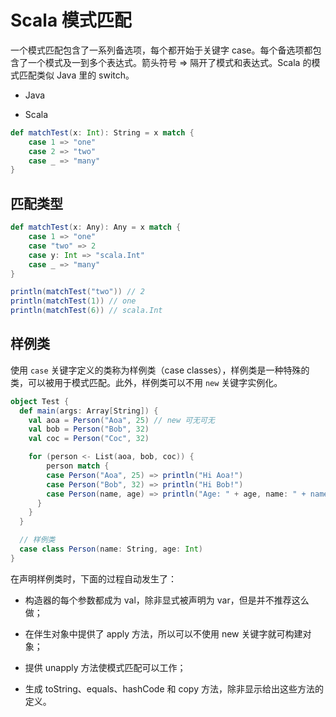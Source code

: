 # Scala 模式匹配

一个模式匹配包含了一系列备选项，每个都开始于关键字 case。每个备选项都包含了一个模式及一到多个表达式。箭头符号 => 隔开了模式和表达式。Scala 的模式匹配类似 Java 里的 switch。

* Java

* Scala

```scala
def matchTest(x: Int): String = x match {
	case 1 => "one"
	case 2 => "two"
	case _ => "many"
}
```

## 匹配类型

```scala
def matchTest(x: Any): Any = x match {
	case 1 => "one"
	case "two" => 2
	case y: Int => "scala.Int"
	case _ => "many"
}

println(matchTest("two")) // 2
println(matchTest(1)) // one
println(matchTest(6)) // scala.Int
```

## 样例类

使用 `case` 关键字定义的类称为样例类（case classes），样例类是一种特殊的类，可以被用于模式匹配。此外，样例类可以不用 `new` 关键字实例化。

```scala
object Test {
  def main(args: Array[String]) {
    val aoa = Person("Aoa", 25) // new 可无可无
    val bob = Person("Bob", 32)
   	val coc = Person("Coc", 32)

    for (person <- List(aoa, bob, coc)) {
    	person match {
        case Person("Aoa", 25) => println("Hi Aoa!")
        case Person("Bob", 32) => println("Hi Bob!")
        case Person(name, age) => println("Age: " + age, name: " + name)
      }
    }
  }

  // 样例类
  case class Person(name: String, age: Int)
}
```

在声明样例类时，下面的过程自动发生了：

  * 构造器的每个参数都成为 val，除非显式被声明为 var，但是并不推荐这么做；

  * 在伴生对象中提供了 apply 方法，所以可以不使用 new 关键字就可构建对象；

  * 提供 unapply 方法使模式匹配可以工作；

  * 生成 toString、equals、hashCode 和 copy 方法，除非显示给出这些方法的定义。